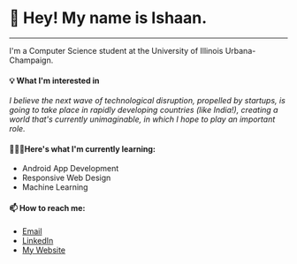 <h1>👀 Hey! My name is Ishaan.</h1>
<hr>
I'm a Computer Science student at the University of Illinois Urbana-Champaign.

<h4>💡 What I'm interested in</h4>

<i>I believe the next wave of technological disruption, propelled by startups, is going to take place in rapidly developing countries (like India!), creating a world that's currently unimaginable, in which I hope to play an important role.</i> 

<h4>👨🏽‍🎓Here's what I'm currently learning:</h4>
<ul>
  <li>Android App Development</li>
  <li>Responsive Web Design</li>
  <li>Machine Learning</li>
</ul>

<h4>📫 How to reach me:</h4>
<ul>
<li><a href="mailto:email@ishaanchamoli.com">Email</a></li>
<li><a href="https://www.linkedin.com/in/ishaanchamoli"/>LinkedIn</a></li>
<li><a href="ishaanchamoli.com">My Website</a></li>
</ul>


<!---
IshaanChamoli/IshaanChamoli is a ✨ special ✨ repository because its `README.md` (this file) appears on your GitHub profile.
You can click the Preview link to take a look at your changes.
--->
